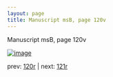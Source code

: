 ```yaml
---
layout: page
title: Manuscript msB, page 120v
---
```


Manuscript msB, page 120v

[![image](http://www.homermultitext.org/iipsrv?OBJ=IIP,1.0&FIF=/project/homer/pyramidal/deepzoom/hmt/vbbifolio/v1/vb_120v_121r.tif&WID=100&CVT=JPEG)](http://www.homermultitext.org/ict2/?urn=urn:cite2:hmt:vbbifolio.v1:vb_120v_121r)

prev:  [120r](../120r) | next:  [121r](../121r)

